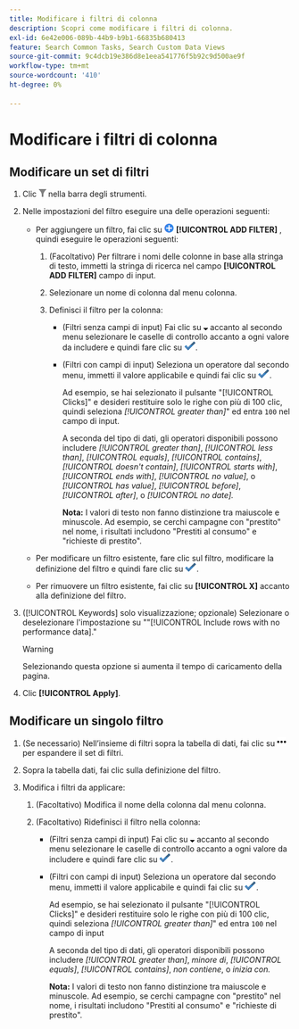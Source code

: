 ```yaml
---
title: Modificare i filtri di colonna
description: Scopri come modificare i filtri di colonna.
exl-id: 6e42e006-089b-44b9-b9b1-66835b680413
feature: Search Common Tasks, Search Custom Data Views
source-git-commit: 9c4dcb19e386d8e1eea541776f5b92c9d500ae9f
workflow-type: tm+mt
source-wordcount: '410'
ht-degree: 0%

---
```


# Modificare i filtri di colonna

## Modificare un set di filtri

1. Clic ![Filtro](/help/search-social-commerce/assets/filter.png "Filtro") nella barra degli strumenti.

1. Nelle impostazioni del filtro eseguire una delle operazioni seguenti:

   * Per aggiungere un filtro, fai clic su ![Aggiungi filtro](/help/search-social-commerce/assets/add.png "Aggiungi filtro") **[!UICONTROL ADD FILTER]** , quindi eseguire le operazioni seguenti:

      1. (Facoltativo) Per filtrare i nomi delle colonne in base alla stringa di testo, immetti la stringa di ricerca nel campo **[!UICONTROL ADD FILTER]** campo di input.

      1. Selezionare un nome di colonna dal menu colonna.

      1. Definisci il filtro per la colonna:

         * (Filtri senza campi di input) Fai clic su ![Freccia giù](/help/search-social-commerce/assets/arrow-down-expand.png "Freccia giù") accanto al secondo menu selezionare le caselle di controllo accanto a ogni valore da includere e quindi fare clic su ![Aggiorna filtro](/help/search-social-commerce/assets/select.png "Aggiorna filtro").

         * (Filtri con campi di input) Seleziona un operatore dal secondo menu, immetti il valore applicabile e quindi fai clic su ![Aggiorna filtro](/help/search-social-commerce/assets/select.png "Aggiorna filtro").

           Ad esempio, se hai selezionato il pulsante &quot;[!UICONTROL Clicks]&quot; e desideri restituire solo le righe con più di 100 clic, quindi seleziona *[!UICONTROL greater than]*&quot; ed entra `100` nel campo di input.

           A seconda del tipo di dati, gli operatori disponibili possono includere *[!UICONTROL greater than]*, *[!UICONTROL less than]*, *[!UICONTROL equals]*, *[!UICONTROL contains]*, *[!UICONTROL doesn't contain]*, *[!UICONTROL starts with]*, *[!UICONTROL ends with]*, *[!UICONTROL no value]*, o *[!UICONTROL has value]*, *[!UICONTROL before]*, *[!UICONTROL after]*, o *[!UICONTROL no date].*

           **Nota:** I valori di testo non fanno distinzione tra maiuscole e minuscole. Ad esempio, se cerchi campagne con &quot;prestito&quot; nel nome, i risultati includono &quot;Prestiti al consumo&quot; e &quot;richieste di prestito&quot;.

   * Per modificare un filtro esistente, fare clic sul filtro, modificare la definizione del filtro e quindi fare clic su ![Aggiorna filtro](/help/search-social-commerce/assets/select.png "Aggiorna filtro").

   * Per rimuovere un filtro esistente, fai clic su **[!UICONTROL X]** accanto alla definizione del filtro.

1. ([!UICONTROL Keywords] solo visualizzazione; opzionale) Selezionare o deselezionare l&#39;impostazione su &quot;&quot;[!UICONTROL Include rows with no performance data].&quot;

   >[!WARNING]
   >
   >Selezionando questa opzione si aumenta il tempo di caricamento della pagina.

1. Clic **[!UICONTROL Apply]**.

## Modificare un singolo filtro

1. (Se necessario) Nell’insieme di filtri sopra la tabella di dati, fai clic su ![Altro](/help/search-social-commerce/assets/more-filters.png "Altro") per espandere il set di filtri.

1. Sopra la tabella dati, fai clic sulla definizione del filtro.

1. Modifica i filtri da applicare:

   1. (Facoltativo) Modifica il nome della colonna dal menu colonna.

   1. (Facoltativo) Ridefinisci il filtro nella colonna:

      * (Filtri senza campi di input) Fai clic su ![Freccia giù](/help/search-social-commerce/assets/arrow-down-expand.png "Freccia giù") accanto al secondo menu selezionare le caselle di controllo accanto a ogni valore da includere e quindi fare clic su ![Aggiorna filtro](/help/search-social-commerce/assets/select.png "Aggiorna filtro").

      * (Filtri con campi di input) Seleziona un operatore dal secondo menu, immetti il valore applicabile e quindi fai clic su ![Aggiorna filtro](/help/search-social-commerce/assets/select.png "Aggiorna filtro").

        Ad esempio, se hai selezionato il pulsante &quot;[!UICONTROL Clicks]&quot; e desideri restituire solo le righe con più di 100 clic, quindi seleziona *[!UICONTROL greater than]*&quot; ed entra `100` nel campo di input

        A seconda del tipo di dati, gli operatori disponibili possono includere *[!UICONTROL greater than]*, *minore di*, *[!UICONTROL equals]*, *[!UICONTROL contains]*, *non contiene*, o *inizia con.*

        **Nota:** I valori di testo non fanno distinzione tra maiuscole e minuscole. Ad esempio, se cerchi campagne con &quot;prestito&quot; nel nome, i risultati includono &quot;Prestiti al consumo&quot; e &quot;richieste di prestito&quot;.

